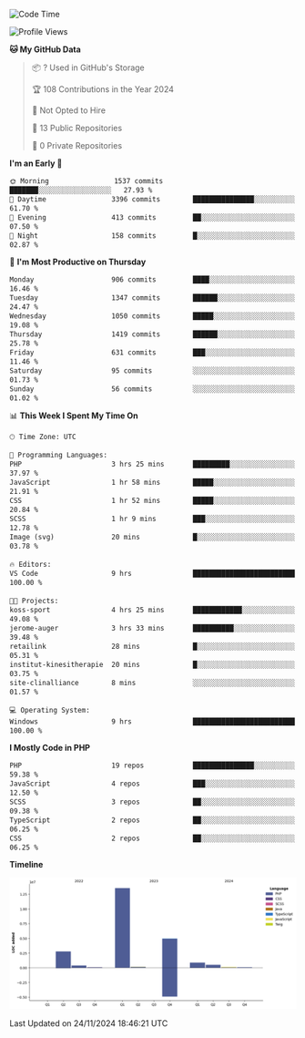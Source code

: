 <!--START_SECTION:waka-->
![Code Time](http://img.shields.io/badge/Code%20Time-2%2C060%20hrs%2050%20mins-blue)

![Profile Views](http://img.shields.io/badge/Profile%20Views-0-blue)

**🐱 My GitHub Data** 

> 📦 ? Used in GitHub's Storage 
 > 
> 🏆 108 Contributions in the Year 2024
 > 
> 🚫 Not Opted to Hire
 > 
> 📜 13 Public Repositories 
 > 
> 🔑 0 Private Repositories 
 > 
**I'm an Early 🐤** 

```text
🌞 Morning                1537 commits        ███████░░░░░░░░░░░░░░░░░░   27.93 % 
🌆 Daytime                3396 commits        ███████████████░░░░░░░░░░   61.70 % 
🌃 Evening                413 commits         ██░░░░░░░░░░░░░░░░░░░░░░░   07.50 % 
🌙 Night                  158 commits         █░░░░░░░░░░░░░░░░░░░░░░░░   02.87 % 
```
📅 **I'm Most Productive on Thursday** 

```text
Monday                   906 commits         ████░░░░░░░░░░░░░░░░░░░░░   16.46 % 
Tuesday                  1347 commits        ██████░░░░░░░░░░░░░░░░░░░   24.47 % 
Wednesday                1050 commits        █████░░░░░░░░░░░░░░░░░░░░   19.08 % 
Thursday                 1419 commits        ██████░░░░░░░░░░░░░░░░░░░   25.78 % 
Friday                   631 commits         ███░░░░░░░░░░░░░░░░░░░░░░   11.46 % 
Saturday                 95 commits          ░░░░░░░░░░░░░░░░░░░░░░░░░   01.73 % 
Sunday                   56 commits          ░░░░░░░░░░░░░░░░░░░░░░░░░   01.02 % 
```


📊 **This Week I Spent My Time On** 

```text
🕑︎ Time Zone: UTC

💬 Programming Languages: 
PHP                      3 hrs 25 mins       █████████░░░░░░░░░░░░░░░░   37.97 % 
JavaScript               1 hr 58 mins        █████░░░░░░░░░░░░░░░░░░░░   21.91 % 
CSS                      1 hr 52 mins        █████░░░░░░░░░░░░░░░░░░░░   20.84 % 
SCSS                     1 hr 9 mins         ███░░░░░░░░░░░░░░░░░░░░░░   12.78 % 
Image (svg)              20 mins             █░░░░░░░░░░░░░░░░░░░░░░░░   03.78 % 

🔥 Editors: 
VS Code                  9 hrs               █████████████████████████   100.00 % 

🐱‍💻 Projects: 
koss-sport               4 hrs 25 mins       ████████████░░░░░░░░░░░░░   49.08 % 
jerome-auger             3 hrs 33 mins       ██████████░░░░░░░░░░░░░░░   39.48 % 
retailink                28 mins             █░░░░░░░░░░░░░░░░░░░░░░░░   05.31 % 
institut-kinesitherapie  20 mins             █░░░░░░░░░░░░░░░░░░░░░░░░   03.75 % 
site-clinalliance        8 mins              ░░░░░░░░░░░░░░░░░░░░░░░░░   01.57 % 

💻 Operating System: 
Windows                  9 hrs               █████████████████████████   100.00 % 
```

**I Mostly Code in PHP** 

```text
PHP                      19 repos            ███████████████░░░░░░░░░░   59.38 % 
JavaScript               4 repos             ███░░░░░░░░░░░░░░░░░░░░░░   12.50 % 
SCSS                     3 repos             ██░░░░░░░░░░░░░░░░░░░░░░░   09.38 % 
TypeScript               2 repos             ██░░░░░░░░░░░░░░░░░░░░░░░   06.25 % 
CSS                      2 repos             ██░░░░░░░░░░░░░░░░░░░░░░░   06.25 % 
```



**Timeline**

![Lines of Code chart](https://raw.githubusercontent.com/tahar-elgunaoui/tahar-elgunaoui/main/assets/bar_graph.png)


 Last Updated on 24/11/2024 18:46:21 UTC
<!--END_SECTION:waka-->
